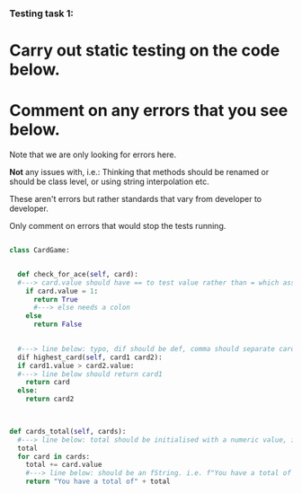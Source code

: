 ### Testing task 1:

# Carry out static testing on the code below.
# Comment on any errors that you see below.

Note that we are only looking for errors here.

**Not** any issues with, i.e.: 
Thinking that methods should be renamed or should be class level, or using string interpolation etc. 

These aren't errors but rather standards that vary from developer to developer. 

Only comment on errors that would stop the tests running.

```python

class CardGame:


  def check_for_ace(self, card):
  #---> card.value should have == to test value rather than = which assigns a value 
    if card.value = 1:
      return True
      #---> else needs a colon
    else
      return False
   

  #---> line below: typo, dif should be def, comma should separate card1 & card2; 
  dif highest_card(self, card1 card2): 
  if card1.value > card2.value:
  #---> line below should return card1
    return card
  else:
    return card2
  


def cards_total(self, cards):
  #---> line below: total should be initialised with a numeric value, i.e. total = 0
  total
  for card in cards:
    total += card.value
    #---> line below: should be an fString. i.e. f"You have a total of + {total}
    return "You have a total of" + total